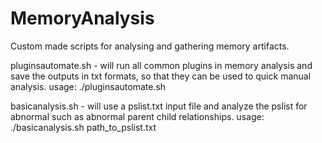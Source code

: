 # MemoryAnalysis
Custom made scripts for analysing and gathering memory artifacts.


pluginsautomate.sh - will run all common plugins in memory analysis and save the outputs in txt formats, so that they can be used to quick manual analysis.
usage: ./pluginsautomate.sh

basicanalysis.sh - will use a pslist.txt input file and analyze the pslist for abnormal such as abnormal parent child relationships.
usage: ./basicanalysis.sh path_to_pslist.txt
